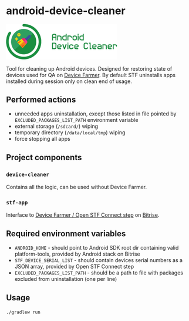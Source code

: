 # android-device-cleaner

<img src="logo.png" width="60%" height="60%" />

Tool for cleaning up Android devices.
Designed for restoring state of devices used for QA on [Device Farmer](https://devicefarmer.io/).
By default STF uninstalls apps installed during session only on clean end of usage. 

## Performed actions
* unneeded apps uninstallation, except those listed in file pointed by `EXCLUDED_PACKAGES_LIST_PATH` environment variable
* external storage (`/sdcard/`) wiping
* temporary directory (`/data/local/tmp`) wiping
* force stopping all apps

## Project components

### `device-cleaner`
Contains all the logic, can be used without Device Farmer.

### `stf-app`
Interface to [Device Farmer / Open STF Connect step](https://github.com/DroidsOnRoids/bitrise-step-openstf-connect) on [Bitrise](https://bitrise.io).

## Required environment variables
* `ANDROID_HOME` - should point to Android SDK root dir containing valid platform-tools, provided by Android stack on Bitrise
* `STF_DEVICE_SERIAL_LIST` - should contain devices serial numbers as a JSON array, provided by Open STF Connect step
* `EXCLUDED_PACKAGES_LIST_PATH` - should be a path to file with packages excluded from uninstallation (one per line) 

## Usage
`./gradlew run` 
